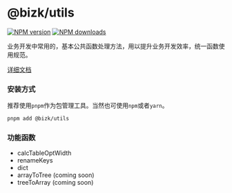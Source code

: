 # @bizk/utils

[![NPM version](https://img.shields.io/npm/v/@bizk/utils.svg?style=flat)](https://npmjs.org/package/@bizk/utils)
[![NPM downloads](https://img.shields.io/npm/dm/@bizk/utils.svg?style=flat)](https://npmjs.org/package/@bizk/utils)

业务开发中常用的，基本公共函数处理方法，用以提升业务开发效率，统一函数使用规范。

[详细文档](https://bizk.qhan.wang/utils)

### 安装方式

推荐使用`pnpm`作为包管理工具。当然也可使用`npm`或者`yarn`。

```bash
pnpm add @bizk/utils
```

### 功能函数

- calcTableOptWidth
- renameKeys
- dict
- arrayToTree (coming soon)
- treeToArray (coming soon)
